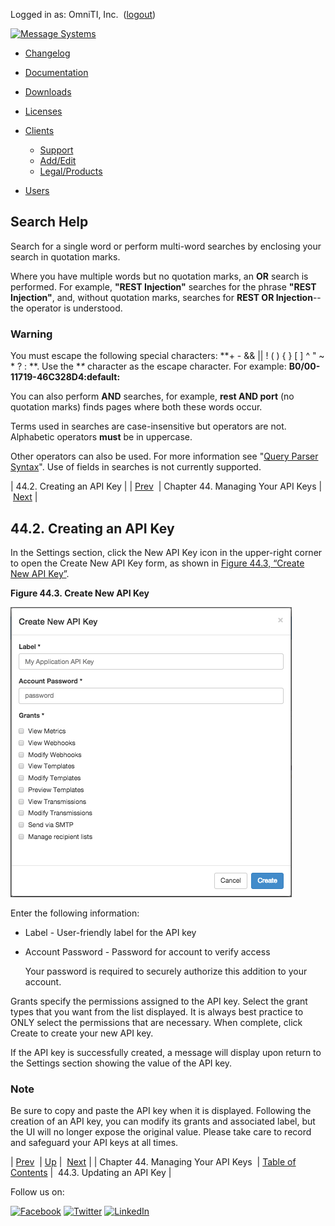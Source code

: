 Logged in as: OmniTI, Inc.  ([logout](https://support.messagesystems.com/logout.php))

[![Message Systems](https://support.messagesystems.com/images/ms-white205.png)](https://support.messagesystems.com/start.php) 

*   [Changelog](https://support.messagesystems.com/start.php?show=changelog)
*   [Documentation](https://support.messagesystems.com/docs/)
*   [Downloads](https://support.messagesystems.com/start.php)

*   [Licenses](https://support.messagesystems.com/license_summary.php)
*   <a href="">Clients</a>
    *   [Support](https://support.messagesystems.com/cs.php)
    *   [Add/Edit](https://support.messagesystems.com/edit_client.php)
    *   [Legal/Products](https://support.messagesystems.com/edit_products.php)
*   [Users](https://support.messagesystems.com/edit_customer.php)

## Search Help

Search for a single word or perform multi-word searches by enclosing your search in quotation marks.

Where you have multiple words but no quotation marks, an **OR** search is performed. For example, **"REST Injection"** searches for the phrase **"REST Injection"**, and, without quotation marks, searches for **REST OR Injection**--the operator is understood.

### Warning

You must escape the following special characters: **+ - && || ! ( ) { } [ ] ^ " ~ * ? : \**. Use the **\** character as the escape character. For example: **B0/00-11719-46C328D4\:default\:**

You can also perform **AND** searches, for example, **rest AND port** (no quotation marks) finds pages where both these words occur.

Terms used in searches are case-insensitive but operators are not. Alphabetic operators **must** be in uppercase.

Other operators can also be used. For more information see "[Query Parser Syntax](https://lucene.apache.org/core/old_versioned_docs/versions/3_0_0/queryparsersyntax.html)". Use of fields in searches is not currently supported.

| 44.2. Creating an API Key |
| [Prev](web-ui.apikeys.php)  | Chapter 44. Managing Your API Keys |  [Next](web-ui.apikeys.update.php) |

## 44.2. Creating an API Key

In the Settings section, click the New API Key icon in the upper-right corner to open the Create New API Key form, as shown in [Figure 44.3, “Create New API Key”](web-ui.apikeys.create.php#figure_create_apikey "Figure 44.3. Create New API Key").

<a name="figure_create_apikey"></a>

**Figure 44.3. Create New API Key**

![Create New API Key](images/create_apikey.png)

Enter the following information:

*   Label - User-friendly label for the API key

*   Account Password - Password for account to verify access

    Your password is required to securely authorize this addition to your account.

Grants specify the permissions assigned to the API key. Select the grant types that you want from the list displayed. It is always best practice to ONLY select the permissions that are necessary. When complete, click Create to create your new API key.

If the API key is successfully created, a message will display upon return to the Settings section showing the value of the API key.

### Note

Be sure to copy and paste the API key when it is displayed. Following the creation of an API key, you can modify its grants and associated label, but the UI will no longer expose the original value. Please take care to record and safeguard your API keys at all times.

| [Prev](web-ui.apikeys.php)  | [Up](web-ui.apikeys.php) |  [Next](web-ui.apikeys.update.php) |
| Chapter 44. Managing Your API Keys  | [Table of Contents](index.php) |  44.3. Updating an API Key |

Follow us on:

[![Facebook](https://support.messagesystems.com/images/icon-facebook.png)](http://www.facebook.com/messagesystems) [![Twitter](https://support.messagesystems.com/images/icon-twitter.png)](http://twitter.com/#!/MessageSystems) [![LinkedIn](https://support.messagesystems.com/images/icon-linkedin.png)](http://www.linkedin.com/company/message-systems)